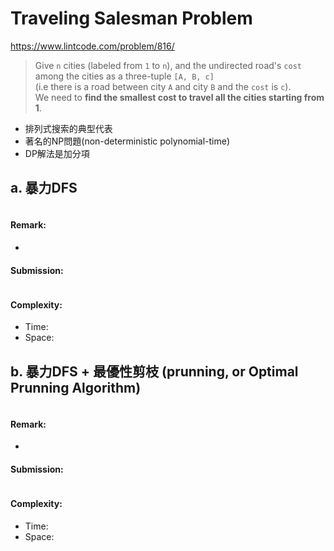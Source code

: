 # Traveling Salesman Problem
https://www.lintcode.com/problem/816/
>Give `n` cities (labeled from `1` to `n`), and the undirected road's `cost` among the cities as a three-tuple `[A, B, c]`\
>(i.e there is a road between city `A` and city `B` and the `cost` is `c`). \
>We need to **find the smallest cost to travel all the cities starting from 1**.

- 排列式搜索的典型代表
- 著名的NP問題(non-deterministic polynomial-time)
- DP解法是加分項

## a. 暴力DFS

```python
```
#### Remark:
- 
#### Submission:
```
```
#### Complexity:
- Time:
- Space:

## b. 暴力DFS + 最優性剪枝 (prunning, or Optimal Prunning Algorithm)

```python
```
#### Remark:
- 
#### Submission:
```
```
#### Complexity:
- Time:
- Space:
